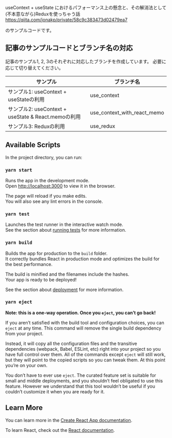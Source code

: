 useContext + useState におけるパフォーマンス上の懸念と、その解消法として(不本意ながら)Reduxを使っちゃう話
https://qiita.com/jonakp/private/58c9c383473d02479ea7

のサンプルコードです。

## 記事のサンプルコードとブランチ名の対応
記事のサンプル1, 2, 3のそれぞれに対応したブランチを作成しています。
必要に応じて切り替えてください。

|  サンプル  |  ブランチ名  |
| ---- | ---- |
|  サンプル1: useContext + useStateの利用  |  use_context  |
|  サンプル2: useContext + useState & React.memoの利用  |  use_context_with_react_memo  |
|  サンプル3: Reduxの利用  |  use_redux  |

## Available Scripts

In the project directory, you can run:

### `yarn start`

Runs the app in the development mode.<br />
Open [http://localhost:3000](http://localhost:3000) to view it in the browser.

The page will reload if you make edits.<br />
You will also see any lint errors in the console.

### `yarn test`

Launches the test runner in the interactive watch mode.<br />
See the section about [running tests](https://facebook.github.io/create-react-app/docs/running-tests) for more information.

### `yarn build`

Builds the app for production to the `build` folder.<br />
It correctly bundles React in production mode and optimizes the build for the best performance.

The build is minified and the filenames include the hashes.<br />
Your app is ready to be deployed!

See the section about [deployment](https://facebook.github.io/create-react-app/docs/deployment) for more information.

### `yarn eject`

**Note: this is a one-way operation. Once you `eject`, you can’t go back!**

If you aren’t satisfied with the build tool and configuration choices, you can `eject` at any time. This command will remove the single build dependency from your project.

Instead, it will copy all the configuration files and the transitive dependencies (webpack, Babel, ESLint, etc) right into your project so you have full control over them. All of the commands except `eject` will still work, but they will point to the copied scripts so you can tweak them. At this point you’re on your own.

You don’t have to ever use `eject`. The curated feature set is suitable for small and middle deployments, and you shouldn’t feel obligated to use this feature. However we understand that this tool wouldn’t be useful if you couldn’t customize it when you are ready for it.

## Learn More

You can learn more in the [Create React App documentation](https://facebook.github.io/create-react-app/docs/getting-started).

To learn React, check out the [React documentation](https://reactjs.org/).
